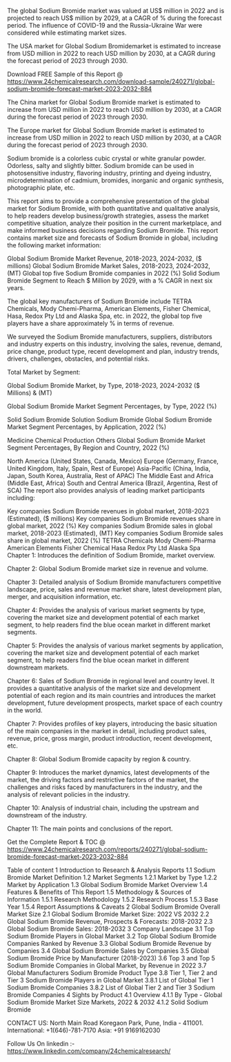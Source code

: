 The global Sodium Bromide market was valued at US$ million in 2022 and is projected to reach US$ million by 2029, at a CAGR of % during the forecast period. The influence of COVID-19 and the Russia-Ukraine War were considered while estimating market sizes.

The USA market for Global Sodium Bromidemarket is estimated to increase from USD million in 2022 to reach USD million by 2030, at a CAGR during the forecast period of 2023 through 2030.

Download FREE Sample of this Report @ https://www.24chemicalresearch.com/download-sample/240271/global-sodium-bromide-forecast-market-2023-2032-884

The China market for Global Sodium Bromide market is estimated to increase from USD million in 2022 to reach USD million by 2030, at a CAGR during the forecast period of 2023 through 2030.

The Europe market for Global Sodium Bromide market is estimated to increase from USD million in 2022 to reach USD million by 2030, at a CAGR during the forecast period of 2023 through 2030.

Sodium bromide is a colorless cubic crystal or white granular powder. Odorless, salty and slightly bitter. Sodium bromide can be used in photosensitive industry, flavoring industry, printing and dyeing industry, microdetermination of cadmium, bromides, inorganic and organic synthesis, photographic plate, etc.

This report aims to provide a comprehensive presentation of the global market for Sodium Bromide, with both quantitative and qualitative analysis, to help readers develop business/growth strategies, assess the market competitive situation, analyze their position in the current marketplace, and make informed business decisions regarding Sodium Bromide. This report contains market size and forecasts of Sodium Bromide in global, including the following market information:

Global Sodium Bromide Market Revenue, 2018-2023, 2024-2032, ($ millions)
Global Sodium Bromide Market Sales, 2018-2023, 2024-2032, (MT)
Global top five Sodium Bromide companies in 2022 (%)
Solid Sodium Bromide Segment to Reach $ Million by 2029, with a % CAGR in next six years.

The global key manufacturers of Sodium Bromide include TETRA Chemicals, Mody Chemi-Pharma, American Elements, Fisher Chemical, Hasa, Redox Pty Ltd and Alaska Spa, etc. in 2022, the global top five players have a share approximately % in terms of revenue.

We surveyed the Sodium Bromide manufacturers, suppliers, distributors and industry experts on this industry, involving the sales, revenue, demand, price change, product type, recent development and plan, industry trends, drivers, challenges, obstacles, and potential risks.

Total Market by Segment:

Global Sodium Bromide Market, by Type, 2018-2023, 2024-2032 ($ Millions) & (MT)

Global Sodium Bromide Market Segment Percentages, by Type, 2022 (%)

Solid Sodium Bromide
Solution Sodium Bromide
Global Sodium Bromide Market Segment Percentages, by Application, 2022 (%)

Medicine
Chemical Production
Others
Global Sodium Bromide Market Segment Percentages, By Region and Country, 2022 (%)

North America (United States, Canada, Mexico)
Europe (Germany, France, United Kingdom, Italy, Spain, Rest of Europe)
Asia-Pacific (China, India, Japan, South Korea, Australia, Rest of APAC)
The Middle East and Africa (Middle East, Africa)
South and Central America (Brazil, Argentina, Rest of SCA)
The report also provides analysis of leading market participants including:

Key companies Sodium Bromide revenues in global market, 2018-2023 (Estimated), ($ millions)
Key companies Sodium Bromide revenues share in global market, 2022 (%)
Key companies Sodium Bromide sales in global market, 2018-2023 (Estimated), (MT)
Key companies Sodium Bromide sales share in global market, 2022 (%)
TETRA Chemicals
Mody Chemi-Pharma
American Elements
Fisher Chemical
Hasa
Redox Pty Ltd
Alaska Spa
Chapter 1: Introduces the definition of Sodium Bromide, market overview.

Chapter 2: Global Sodium Bromide market size in revenue and volume.

Chapter 3: Detailed analysis of Sodium Bromide manufacturers competitive landscape, price, sales and revenue market share, latest development plan, merger, and acquisition information, etc.

Chapter 4: Provides the analysis of various market segments by type, covering the market size and development potential of each market segment, to help readers find the blue ocean market in different market segments.

Chapter 5: Provides the analysis of various market segments by application, covering the market size and development potential of each market segment, to help readers find the blue ocean market in different downstream markets.

Chapter 6: Sales of Sodium Bromide in regional level and country level. It provides a quantitative analysis of the market size and development potential of each region and its main countries and introduces the market development, future development prospects, market space of each country in the world.

Chapter 7: Provides profiles of key players, introducing the basic situation of the main companies in the market in detail, including product sales, revenue, price, gross margin, product introduction, recent development, etc.

Chapter 8: Global Sodium Bromide capacity by region & country.

Chapter 9: Introduces the market dynamics, latest developments of the market, the driving factors and restrictive factors of the market, the challenges and risks faced by manufacturers in the industry, and the analysis of relevant policies in the industry.

Chapter 10: Analysis of industrial chain, including the upstream and downstream of the industry.

Chapter 11: The main points and conclusions of the report.

Get the Complete Report & TOC @ https://www.24chemicalresearch.com/reports/240271/global-sodium-bromide-forecast-market-2023-2032-884

Table of content
1 Introduction to Research & Analysis Reports
1.1 Sodium Bromide Market Definition
1.2 Market Segments
1.2.1 Market by Type
1.2.2 Market by Application
1.3 Global Sodium Bromide Market Overview
1.4 Features & Benefits of This Report
1.5 Methodology & Sources of Information
1.5.1 Research Methodology
1.5.2 Research Process
1.5.3 Base Year
1.5.4 Report Assumptions & Caveats
2 Global Sodium Bromide Overall Market Size
2.1 Global Sodium Bromide Market Size: 2022 VS 2032
2.2 Global Sodium Bromide Revenue, Prospects & Forecasts: 2018-2032
2.3 Global Sodium Bromide Sales: 2018-2032
3 Company Landscape
3.1 Top Sodium Bromide Players in Global Market
3.2 Top Global Sodium Bromide Companies Ranked by Revenue
3.3 Global Sodium Bromide Revenue by Companies
3.4 Global Sodium Bromide Sales by Companies
3.5 Global Sodium Bromide Price by Manufacturer (2018-2023)
3.6 Top 3 and Top 5 Sodium Bromide Companies in Global Market, by Revenue in 2022
3.7 Global Manufacturers Sodium Bromide Product Type
3.8 Tier 1, Tier 2 and Tier 3 Sodium Bromide Players in Global Market
3.8.1 List of Global Tier 1 Sodium Bromide Companies
3.8.2 List of Global Tier 2 and Tier 3 Sodium Bromide Companies
4 Sights by Product
4.1 Overview
4.1.1 By Type - Global Sodium Bromide Market Size Markets, 2022 & 2032
4.1.2 Solid Sodium Bromide

CONTACT US:
North Main Road Koregaon Park, Pune, India - 411001.
International: +1(646)-781-7170
Asia: +91 9169162030

Follow Us On linkedin :- https://www.linkedin.com/company/24chemicalresearch/
